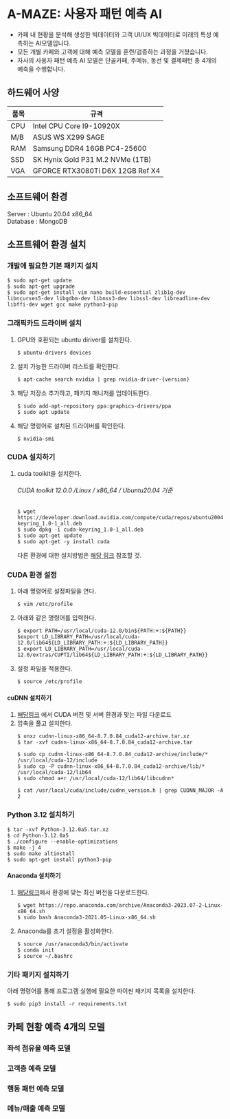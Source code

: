 # A-MAZE: 사용자 패턴 예측 AI
- 카페 내 현황을 분석해 생성한 빅데이터와 고객 UI/UX 빅데이터로 미래의 특성 예측하는 AI모델입니다.
- 모든 개별 카페와 고객에 대해 예측 모델을 훈련/검증하는 과정을 거쳤습니다.
- 자사의 사용자 패턴 예측 AI 모델은 단골카페, 주메뉴, 동선 및 결제패턴 총 4개의 예측을 수행합니다.

## 하드웨어 사양
| 품목 | 규격 |
|------|------|
|CPU|Intel CPU Core I9-10920X|
|M/B| ASUS WS X299 SAGE|
|RAM | Samsung DDR4 16GB PC4-25600|
|SSD|SK Hynix Gold P31 M.2 NVMe (1TB)|
|VGA|GFORCE RTX3080Ti D6X 12GB Ref X4|

## 소프트웨어 환경
Server : Ubuntu 20.04 x86_64  
Database : MongoDB

## 소프트웨어 환경 설치
### 개발에 필요한 기본 패키지 설치
```shell
$ sudo apt-get update
$ sudo apt-get upgrade
$ sudo apt-get install vim nano build-essential zlib1g-dev libncurses5-dev libgdbm-dev libnss3-dev libssl-dev libreadline-dev libffi-dev wget gcc make python3-pip

```
### 그래픽카드 드라이버 설치
1. GPU와 호환되는 ubuntu diriver를 설치한다.
    ```shell 
    $ ubuntu-drivers devices
    ```
2. 설치 가능한 드라이버 리스트를 확인한다.
    ```shell 
    $ apt-cache search nvidia | grep nvidia-driver-{version}
    ```
3. 해당 저장소 추가하고, 패키지 매니저를 업데이트한다.
    ```shell 
    $ sudo add-apt-repository ppa:graphics-drivers/ppa
    $ sudo apt update
    ``` 
4. 해당 명령어로 설치된 드라이버를 확인한다.
    ```shell
    $ nvidia-smi
    ```

### CUDA 설치하기
1. cuda toolkit을 설치한다.  
    ###### CUDA toolkit 12.0.0 /Linux / x86_64 / Ubuntu20.04 기준
    ```shell
    $ wget https://developer.download.nvidia.com/compute/cuda/repos/ubuntu2004/x86_64/cuda-keyring_1.0-1_all.deb
    $ sudo dpkg -i cuda-keyring_1.0-1_all.deb
    $ sudo apt-get update
    $ sudo apt-get -y install cuda
    ```
    다른 환경에 대한 설치방법은 [해당 링크](https://developer.nvidia.com/cuda-12-0-0-download-archive) 참조할 것.

### CUDA 환경 설정
1. 아래 명령어로 설정파일을 연다.
    ```shell
    $ vim /etc/profile
    ```
2. 아래와 같은 명령어를 입력한다.
    ```shell
    $ export PATH=/usr/local/cuda-12.0/bin${PATH:+:${PATH}}
    $export LD_LIBRARY_PATH=/usr/local/cuda-12.0/lib64${LD_LIBRARY_PATH:+:${LD_LIBRARY_PATH}}
    $ export LD_LIBRARY_PATH=/usr/local/cuda-12.0/extras/CUPTI/lib64${LD_LIBRARY_PATH:+:${LD_LIBRARY_PATH}}
    ```
3. 설정 파일을 적용한다.
    ```shell
    $ source /etc/profile
    ```
#### cuDNN 설치하기  
1. [해당링크](https://developer.nvidia.com/rdp/cudnn-archive) 에서 CUDA 버전 및 서버 환경과 맞는 파일 다운로드 
2. 압축을 풀고 설치한다.
    ```shell
    $ unxz cudnn-linux-x86_64-8.7.0.84_cuda12-archive.tar.xz
    $ tar -xvf cudnn-linux-x86_64-8.7.0.84_cuda12-archive.tar

    $ sudo cp cudnn-linux-x86_64-8.7.0.84_cuda12-archive/include/* /usr/local/cuda-12/include
    $ sudo cp -P cudnn-linux-x86_64-8.7.0.84_cuda12-archive/lib/* /usr/local/cuda-12/lib64
    $ sudo chmod a+r /usr/local/cuda-12/lib64/libcudnn*

    $ cat /usr/local/cuda/include/cudnn_version.h | grep CUDNN_MAJOR -A 2
    ```

### Python 3.12 설치하기
```shell
$ tar -xvf Python-3.12.0a5.tar.xz
$ cd Python-3.12.0a5
$ ./configure --enable-optimizations
$ make -j 4
$ sudo make altinstall
$ sudo apt-get install python3-pip
```


#### Anaconda 설치하기 
1. [해당링크](https://repo.anaconda.com/archive/)에서 환경에 맞는 최신 버전을 다운로드한다.
    ```shell
    $ wget https://repo.anaconda.com/archive/Anaconda3-2023.07-2-Linux-x86_64.sh
    $ sudo bash Anaconda3-2021.05-Linux-x86_64.sh
    ```
2. Anaconda를 초기 설정을 활성화한다.
    ```shell
    $ source /usr/anaconda3/bin/activate 
    $ conda init
    $ source ~/.bashrc
    ```

### 기타 패키지 설치하기
아래 명령어를 통해 프로그램 실행에 필요한 파이썬 패키지 목록을 설치한다.
```shell
$ sudo pip3 install -r requirements.txt
```

## 카페 현황 예측 4개의 모델
### 좌석 점유율 예측 모델

### 고객층 예측 모델

### 행동 패턴 예측 모델

### 메뉴/매출 예측 모델

